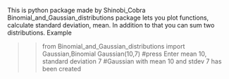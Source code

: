 This is python package made by Shinobi_Cobra
Binomial_and_Gaussian_distributions package lets you plot functions, calculate standard deviation, mean. 
In addition to that you can sum two distributions.
Example
>> from Binomial_and_Gaussian_distributions import Gaussian,Binomial
>>Gaussian(10,7) #press Enter
>> mean 10, standard deviation 7 #Gaussian with mean 10 and stdev 7 has been created